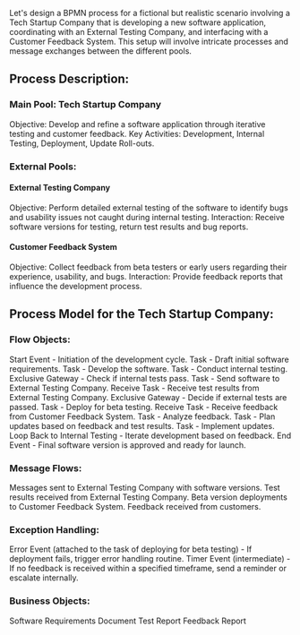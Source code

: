 Let's design a BPMN process for a fictional but realistic scenario involving a Tech Startup Company that is developing a new software application, coordinating with an External Testing Company, and interfacing with a Customer Feedback System. This setup will involve intricate processes and message exchanges between the different pools.

## Process Description:

### Main Pool: Tech Startup Company
Objective: Develop and refine a software application through iterative testing and customer feedback.
Key Activities: Development, Internal Testing, Deployment, Update Roll-outs.

### External Pools:

#### External Testing Company
Objective: Perform detailed external testing of the software to identify bugs and usability issues not caught during internal testing.
Interaction: Receive software versions for testing, return test results and bug reports.

#### Customer Feedback System
Objective: Collect feedback from beta testers or early users regarding their experience, usability, and bugs.
Interaction: Provide feedback reports that influence the development process.


## Process Model for the Tech Startup Company:

### Flow Objects:
Start Event - Initiation of the development cycle.
Task - Draft initial software requirements.
Task - Develop the software.
Task - Conduct internal testing.
Exclusive Gateway - Check if internal tests pass.
Task - Send software to External Testing Company.
Receive Task - Receive test results from External Testing Company.
Exclusive Gateway - Decide if external tests are passed.
Task - Deploy for beta testing.
Receive Task - Receive feedback from Customer Feedback System.
Task - Analyze feedback.
Task - Plan updates based on feedback and test results.
Task - Implement updates.
Loop Back to Internal Testing - Iterate development based on feedback.
End Event - Final software version is approved and ready for launch.

### Message Flows:
Messages sent to External Testing Company with software versions.
Test results received from External Testing Company.
Beta version deployments to Customer Feedback System.
Feedback received from customers.

### Exception Handling:
Error Event (attached to the task of deploying for beta testing) - If deployment fails, trigger error handling routine.
Timer Event (intermediate) - If no feedback is received within a specified timeframe, send a reminder or escalate internally.

### Business Objects:
Software Requirements Document
Test Report
Feedback Report